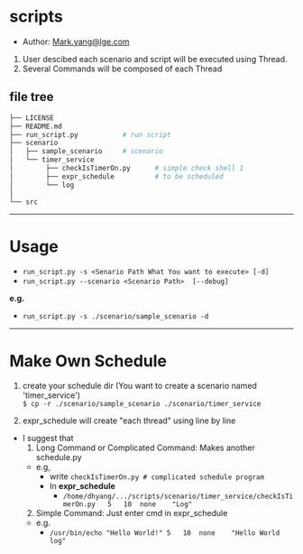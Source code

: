 # scripts
- Author: Mark.yang@lge.com

1. User descibed each scenario and script will be executed using Thread.
2. Several Commands will be composed of each Thread

## file tree
```python
├── LICENSE
├── README.md
├── run_script.py           # run script
├── scenario
│   ├── sample_scenario     # scenario
│   └── timer_service
│        ├── checkIsTimerOn.py      # simple check shell 1
│        ├── expr_schedule          # to be scheduled
│        └── log
│ 
└── src
```

---

# Usage
- `run_script.py -s <Senario Path What You want to execute> [-d]`
- `run_script.py --scenario <Scenario Path>  [--debug]`

**e.g.**
- `run_script.py -s ./scenario/sample_scenario -d`

---
# Make Own Schedule
1. create your schedule dir (You want to create a scenario named 'timer_service') <br>
`$ cp -r ./scenario/sample_scenario ./scenario/timer_service`

2. expr_schedule will create "each thread" using line by line
- I suggest that 
    1. Long Command or Complicated Command: Makes another schedule.py
    - e.g,
        - write `checkIsTimerOn.py # complicated schedule program`
        - In **expr_schedule**
            -  `/home/dhyang/.../scripts/scenario/timer_service/checkIsTimerOn.py   5   10  none    "Log"`
    2. Simple Command: Just enter cmd in expr_schedule
    - e.g.
        - `/usr/bin/echo "Hello World!" 5   10  none    "Hello World log"`